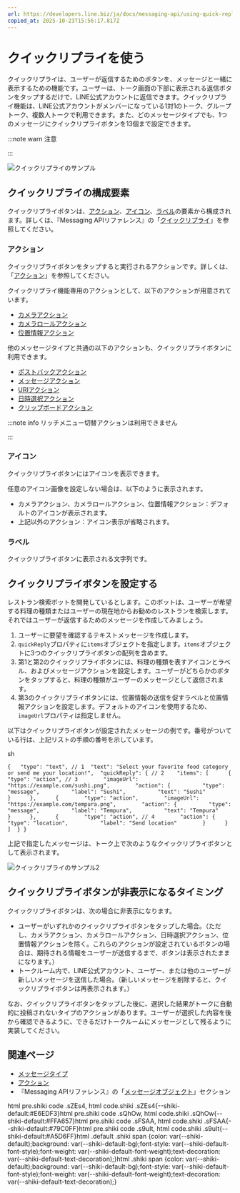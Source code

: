 ```yaml
---
url: https://developers.line.biz/ja/docs/messaging-api/using-quick-reply/
copied_at: 2025-10-23T15:56:17.817Z
---
```

# クイックリプライを使う

クイックリプライは、ユーザーが返信するためのボタンを、メッセージと一緒に表示するための機能です。ユーザーは、トーク画面の下部に表示される返信ボタンをタップするだけで、LINE公式アカウントに返信できます。クイックリプライ機能は、LINE公式アカウントがメンバーになっている1対1のトーク、グループトーク、複数人トークで利用できます。また、どのメッセージタイプでも、1つのメッセージにクイックリプライボタンを13個まで設定できます。

:::note warn
注意

:::

![クイックリプライのサンプル](https://developers.line.biz/media/messaging-api/using-quick-reply/quickReplySample.png)

## クイックリプライの構成要素

クイックリプライボタンは、[アクション](#action)、[アイコン](#icon)、[ラベル](#label)の要素から構成されます。詳しくは、『Messaging APIリファレンス』の「[クイックリプライ](https://developers.line.biz/ja/reference/messaging-api/#quick-reply)」を参照してください。

### アクション

クイックリプライボタンをタップすると実行されるアクションです。詳しくは、「[アクション](https://developers.line.biz/ja/docs/messaging-api/actions/)」を参照してください。

クイックリプライ機能専用のアクションとして、以下のアクションが用意されています。

*   [カメラアクション](https://developers.line.biz/ja/reference/messaging-api/#camera-action)
*   [カメラロールアクション](https://developers.line.biz/ja/reference/messaging-api/#camera-roll-action)
*   [位置情報アクション](https://developers.line.biz/ja/reference/messaging-api/#location-action)

他のメッセージタイプと共通の以下のアクションも、クイックリプライボタンに利用できます。

*   [ポストバックアクション](https://developers.line.biz/ja/reference/messaging-api/#postback-action)
*   [メッセージアクション](https://developers.line.biz/ja/reference/messaging-api/#message-action)
*   [URIアクション](https://developers.line.biz/ja/reference/messaging-api/#uri-action)
*   [日時選択アクション](https://developers.line.biz/ja/reference/messaging-api/#datetime-picker-action)
*   [クリップボードアクション](https://developers.line.biz/ja/reference/messaging-api/#clipboard-action)

:::note info
リッチメニュー切替アクションは利用できません

:::

### アイコン

クイックリプライボタンにはアイコンを表示できます。

任意のアイコン画像を設定しない場合は、以下のように表示されます。

*   カメラアクション、カメラロールアクション、位置情報アクション：デフォルトのアイコンが表示されます。
*   上記以外のアクション：アイコン表示が省略されます。

### ラベル

クイックリプライボタンに表示される文字列です。

## クイックリプライボタンを設定する

レストラン検索ボットを開発しているとします。このボットは、ユーザーが希望する料理の種類またはユーザーの現在地からお勧めのレストランを検索します。それではユーザーが返信するためのメッセージを作成してみましょう。

1.  ユーザーに要望を確認するテキストメッセージを作成します。
2.  `quickReply`プロパティに`items`オブジェクトを指定します。`items`オブジェクトに3つのクイックリプライボタンの配列を含めます。
3.  第1と第2のクイックリプライボタンには、料理の種類を表すアイコンとラベル、およびメッセージアクションを設定します。ユーザーがどちらかのボタンをタップすると、料理の種類がユーザーのメッセージとして返信されます。
4.  第3のクイックリプライボタンには、位置情報の送信を促すラベルと位置情報アクションを設定します。デフォルトのアイコンを使用するため、`imageUrl`プロパティは指定しません。

以下はクイックリプライボタンが設定されたメッセージの例です。番号がついている行は、上記リストの手順の番号を示しています。

sh

`{   "type": "text", // 1  "text": "Select your favorite food category or send me your location!",  "quickReply": { // 2    "items": [      {        "type": "action", // 3        "imageUrl": "https://example.com/sushi.png",        "action": {          "type": "message",          "label": "Sushi",          "text": "Sushi"        }      },      {        "type": "action",        "imageUrl": "https://example.com/tempura.png",        "action": {          "type": "message",          "label": "Tempura",          "text": "Tempura"        }      },      {        "type": "action", // 4        "action": {          "type": "location",          "label": "Send location"        }      }    ]  } }`

上記で指定したメッセージは、トーク上で次のようなクイックリプライボタンとして表示されます。

![クイックリプライのサンプル2](https://developers.line.biz/media/messaging-api/using-quick-reply/quickReplySample2.png)

## クイックリプライボタンが非表示になるタイミング

クイックリプライボタンは、次の場合に非表示になります。

*   ユーザーがいずれかのクイックリプライボタンをタップした場合。（ただし、カメラアクション、カメラロールアクション、日時選択アクション、位置情報アクションを除く。これらのアクションが設定されているボタンの場合は、期待される情報をユーザーが送信するまで、ボタンは表示されたままになります。）
*   トークルーム内で、LINE公式アカウント、ユーザー、または他のユーザーが新しいメッセージを送信した場合。（新しいメッセージを削除すると、クイックリプライボタンは再表示されます。）

なお、クイックリプライボタンをタップした後に、選択した結果がトークに自動的に投稿されないタイプのアクションがあります。ユーザーが選択した内容を後から確認できるように、できるだけトークルームにメッセージとして残るように実装してください。

## 関連ページ

*   [メッセージタイプ](https://developers.line.biz/ja/docs/messaging-api/message-types/)
*   [アクション](https://developers.line.biz/ja/docs/messaging-api/actions/)
*   『Messaging APIリファレンス』の「[メッセージオブジェクト](https://developers.line.biz/ja/reference/messaging-api/#message-objects)」セクション

html pre.shiki code .sZEs4, html code.shiki .sZEs4{--shiki-default:#E6EDF3}html pre.shiki code .sQhOw, html code.shiki .sQhOw{--shiki-default:#FFA657}html pre.shiki code .sFSAA, html code.shiki .sFSAA{--shiki-default:#79C0FF}html pre.shiki code .s9uIt, html code.shiki .s9uIt{--shiki-default:#A5D6FF}html .default .shiki span {color: var(--shiki-default);background: var(--shiki-default-bg);font-style: var(--shiki-default-font-style);font-weight: var(--shiki-default-font-weight);text-decoration: var(--shiki-default-text-decoration);}html .shiki span {color: var(--shiki-default);background: var(--shiki-default-bg);font-style: var(--shiki-default-font-style);font-weight: var(--shiki-default-font-weight);text-decoration: var(--shiki-default-text-decoration);}